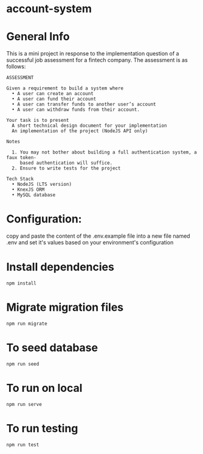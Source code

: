 # account-system

# General Info

This is a mini project in response to the implementation question of a successful job assessment for a fintech company. The assessment is as follows:

```
ASSESSMENT

Given a requirement to build a system where
  • A user can create an account
  • A user can fund their account
  • A user can transfer funds to another user’s account
  • A user can withdraw funds from their account.

Your task is to present
  A short technical design document for your implementation
  An implementation of the project (NodeJS API only)

Notes

  1. You may not bother about building a full authentication system, a faux token-
     based authentication will suffice.
  2. Ensure to write tests for the project

Tech Stack
  • NodeJS (LTS version)
  • KnexJS ORM
  • MySQL database

```

# Configuration:

copy and paste the content of the .env.example file into a new file named .env and set it's values based on your environment's configuration

# Install dependencies
```
npm install
```

# Migrate migration files
```
npm run migrate
```

# To seed database
```
npm run seed
```

# To run on local
```
npm run serve
```

# To run testing
```
npm run test
```
